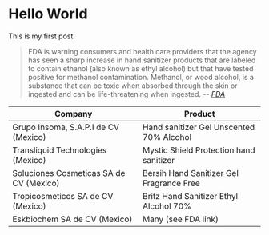 # Hello World

This is my first post.


> FDA is warning consumers and health care providers that the agency has seen a sharp increase in hand sanitizer products that are labeled to contain ethanol (also known as ethyl alcohol) but that have tested positive for methanol contamination. Methanol, or wood alcohol, is a substance that can be toxic when absorbed through the skin or ingested and can be life-threatening when ingested.
> -- <cite>[FDA][1]</cite>

|Company|Product|
|-----|-----|
|Grupo Insoma, S.A.P.I de CV (Mexico)|Hand sanitizer Gel Unscented 70% Alcohol|
|Transliquid Technologies (Mexico)|Mystic Shield Protection hand sanitizer|
|Soluciones Cosmeticas SA de CV (Mexico)|Bersih Hand Sanitizer Gel Fragrance Free|
|Tropicosmeticos SA de CV (Mexico)|Britz Hand Sanitizer Ethyl Alcohol 70%|
|Eskbiochem SA de CV (Mexico)|Many (see FDA link)|

[1]: https://www.fda.gov/drugs/drug-safety-and-availability/fda-updates-hand-sanitizers-methanol
